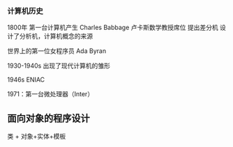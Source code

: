 ### 计算机历史

1800年  第一台计算机产生  Charles Babbage 卢卡斯数学教授席位 提出差分机 设计了分析机，计算机概念的来源

世界上的第一位女程序员 Ada Byran

1930-1940s 出现了现代计算机的雏形

1946s ENIAC

1971：第一台微处理器（Inter）

## 面向对象的程序设计

类 + 对象+实体+模板

